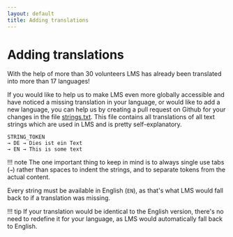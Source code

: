 ```yaml
---
layout: default
title: Adding translations
---
```


# Adding translations

With the help of more than 30 volunteers LMS has already been translated into more than 17 languages!

If you would like to help us to make LMS even more globally accessible and have noticed a missing translation in your language, or would like to add a new language, you can help us by creating a pull request on Github for your changes in the file [strings.txt](https://github.com/LMS-Community/slimserver/blob/HEAD/strings.txt). This file contains all translations of all text strings which are used in LMS and is pretty self-explanatory.

```
STRING_TOKEN
→ DE → Dies ist ein Text
→ EN → This is some text
```

!!! note
    The one important thing to keep in mind is to always single use tabs (`→`) rather than spaces to indent the strings, and to separate tokens from the actual content.

Every string must be available in English (`EN`), as that's what LMS would fall back to if a translation was missing.

!!! tip
    If your translation would be identical to the English version, there's no need to redefine it for your language, as LMS would automatically fall back to English.